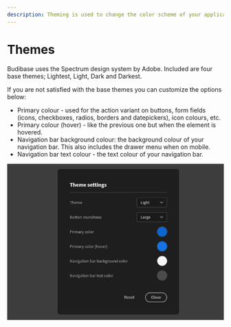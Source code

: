 ```yaml
---
description: Theming is used to change the color scheme of your application
---
```


# Themes

Budibase uses the Spectrum design system by Adobe. Included are four base themes; Lightest, Light, Dark and Darkest.

If you are not satisfied with the base themes you can customize the options below:

* Primary colour - used for the action variant on buttons, form fields \(icons, checkboxes, radios, borders and datepickers\), icon colours, etc.
* Primary colour \(hover\) - like the previous one but when the element is hovered.
* Navigation bar background colour: the background colour of your navigation bar. This also includes the drawer menu when on mobile.
* Navigation bar text colour - the text colour of your navigation bar. 

![The theme settings modal](../.gitbook/assets/132249153-04819623-a591-4951-a5c0-a2babdc2a8fe.png)

